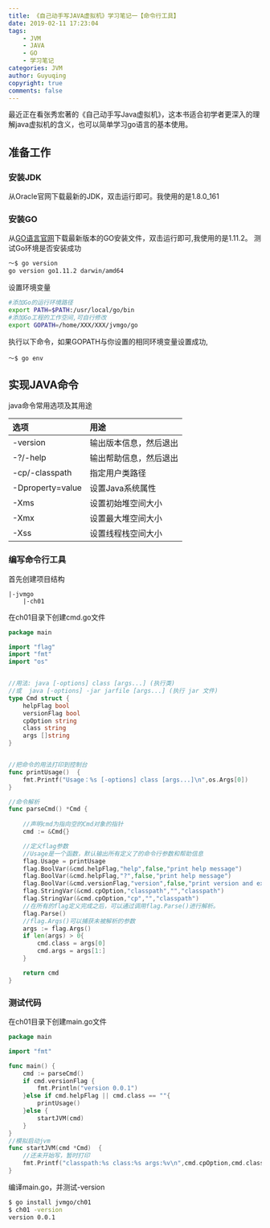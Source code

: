 ```yaml
---
title: 《自己动手写JAVA虚拟机》学习笔记一【命令行工具】
date: 2019-02-11 17:23:04
tags:
    - JVM
    - JAVA
    - GO
    - 学习笔记
categories: JVM
author: Guyuqing
copyright: true
comments: false
---
```

最近正在看张秀宏著的《自己动手写Java虚拟机》，这本书适合初学者更深入的理解java虚拟机的含义，也可以简单学习go语言的基本使用。

## 准备工作

### 安装JDK
从Oracle官网下载最新的JDK，双击运行即可。我使用的是1.8.0_161

### 安装GO
从[GO语言官网](https://golang.org/dl/)下载最新版本的GO安装文件，双击运行即可,我使用的是1.11.2。
测试Go环境是否安装成功
``` bash
～$ go version
go version go1.11.2 darwin/amd64
```
<!-- more -->
设置环境变量
```bash
#添加Go的运行环境路径
export PATH=$PATH:/usr/local/go/bin
#添加Go工程的工作空间,可自行修改
export GOPATH=/home/XXX/XXX/jvmgo/go
```
执行以下命令，如果GOPATH与你设置的相同环境变量设置成功,
```base
～$ go env
```
## 实现JAVA命令

java命令常用选项及其用途

| 选项 | 用途 |
| :------ | :------ | 
| -version | 输出版本信息，然后退出 | 
| -?/-help	 | 输出帮助信息，然后退出 |
| -cp/-classpath | 指定用户类路径 |
| -Dproperty=value | 设置Java系统属性 |
| -Xms | 设置初始堆空间大小 |
| -Xmx | 设置最大堆空间大小 |
| -Xss | 设置线程栈空间大小 |

### 编写命令行工具

首先创建项目结构
```base
|-jvmgo
    |-ch01
```
在ch01目录下创建cmd.go文件
```go
package main

import "flag"
import "fmt"
import "os"


//用法: java [-options] class [args...] (执行类)
//或  java [-options] -jar jarfile [args...] (执行 jar 文件)
type Cmd struct {
	helpFlag bool
	versionFlag bool
	cpOption string
	class string
	args []string
}


//把命令的用法打印到控制台
func printUsage()  {
	fmt.Printf("Usage：%s [-options] class [args...]\n",os.Args[0])
}

//命令解析
func parseCmd() *Cmd {
	
	//声明cmd为指向空的Cmd对象的指针
	cmd := &Cmd{}

	//定义flag参数
	//Usage是一个函数，默认输出所有定义了的命令行参数和帮助信息
	flag.Usage = printUsage
	flag.BoolVar(&cmd.helpFlag,"help",false,"print help message")
	flag.BoolVar(&cmd.helpFlag,"?",false,"print help message")
	flag.BoolVar(&cmd.versionFlag,"version",false,"print version and exit")
	flag.StringVar(&cmd.cpOption,"classpath","","classpath")
	flag.StringVar(&cmd.cpOption,"cp","","classpath")
	//在所有的flag定义完成之后，可以通过调用flag.Parse()进行解析。
	flag.Parse()
	//flag.Args()可以捕获未被解析的参数
	args := flag.Args()
	if len(args) > 0{
		cmd.class = args[0]
		cmd.args = args[1:]
	}

	return cmd
}

```
### 测试代码

在ch01目录下创建main.go文件
```go
package main

import "fmt"

func main() {
	cmd := parseCmd()
	if cmd.versionFlag {
		fmt.Println("version 0.0.1")
	}else if cmd.helpFlag || cmd.class == ""{
		printUsage()
	}else {
		startJVM(cmd)
	}
}
//模拟启动jvm
func startJVM(cmd *Cmd)  {
	//还未开始写，暂时打印
	fmt.Printf("classpath:%s class:%s args:%v\n",cmd.cpOption,cmd.class,cmd.args)
}
```

编译main.go，并测试-version
```bash
$ go install jvmgo/ch01 
$ ch01 -version
version 0.0.1
```
